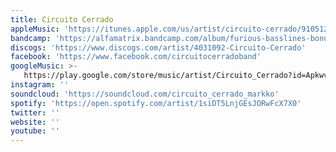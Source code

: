 ```yaml
---
title: Circuito Cerrado
appleMusic: 'https://itunes.apple.com/us/artist/circuito-cerrado/910512777'
bandcamp: 'https://alfamatrix.bandcamp.com/album/furious-basslines-bonus-tracks-version'
discogs: 'https://www.discogs.com/artist/4031092-Circuito-Cerrado'
facebook: 'https://www.facebook.com/circuitocerradoband'
googleMusic: >-
   https://play.google.com/store/music/artist/Circuito_Cerrado?id=Apkwvzl7mhl6n6puqgfqn4v6nka
instagram: ''
soundcloud: 'https://soundcloud.com/circuito_cerrado_markko'
spotify: 'https://open.spotify.com/artist/1siDT5LnjGEsJORwFcX7X0'
twitter: ''
website: ''
youtube: ''
---
```

